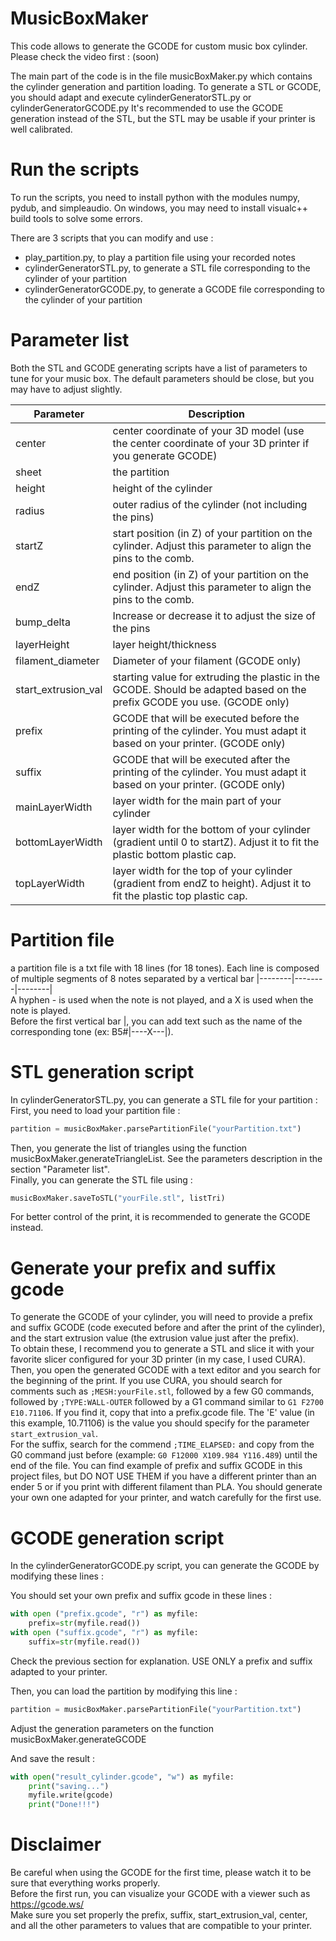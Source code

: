 # MusicBoxMaker

This code allows to generate the GCODE for custom music box cylinder.
Please check the video first : (soon)

The main part of the code is in the file musicBoxMaker.py which contains the cylinder generation and partition loading.
To generate a STL or GCODE, you should adapt and execute cylinderGeneratorSTL.py or cylinderGeneratorGCODE.py
It's recommended to use the GCODE generation instead of the STL, but the STL may be usable if your printer is well calibrated.

# Run the scripts

To run the scripts, you need to install python with the modules numpy, pydub, and simpleaudio.
On windows, you may need to install visualc++ build tools to solve some errors.

There are 3 scripts that you can modify and use : 
* play_partition.py, to play a partition file using your recorded notes
* cylinderGeneratorSTL.py, to generate a STL file corresponding to the cylinder of your partition
* cylinderGeneratorGCODE.py, to generate a GCODE file corresponding to the cylinder of your partition

# Parameter list

Both the STL and GCODE generating scripts have a list of parameters to tune for your music box.
The default parameters should be close, but you may have to adjust slightly.

Parameter | Description
----------|------------
center | center coordinate of your 3D model (use the center coordinate of your 3D printer if you generate GCODE)
sheet  | the partition
height | height of the cylinder
radius | outer radius of the cylinder (not including the pins)
startZ | start position (in Z) of your partition on the cylinder. Adjust this parameter to align the pins to the comb.
endZ   | end position (in Z) of your partition on the cylinder. Adjust this parameter to align the pins to the comb.
bump_delta | Increase or decrease it to adjust the size of the pins
layerHeight | layer height/thickness
filament_diameter | Diameter of your filament (GCODE only)
start_extrusion_val | starting value for extruding the plastic in the GCODE. Should be adapted based on the prefix GCODE you use. (GCODE only)
prefix | GCODE that will be executed before the printing of the cylinder. You must adapt it based on your printer. (GCODE only)
suffix | GCODE that will be executed after the printing of the cylinder. You must adapt it based on your printer. (GCODE only)
mainLayerWidth | layer width for the main part of your cylinder
bottomLayerWidth | layer width for the bottom of your cylinder (gradient until 0 to startZ). Adjust it to fit the plastic bottom plastic cap.
topLayerWidth | layer width for the top of your cylinder (gradient from endZ to height). Adjust it to fit the plastic top plastic cap.

# Partition file

a partition file is a txt file with 18 lines (for 18 tones).
Each line is composed of multiple segments of 8 notes separated by a vertical bar |--------|--------|--------|  
A hyphen - is used when the note is not played, and a X is used when the note is played.  
Before the first vertical bar |, you can add text such as the name of the corresponding tone (ex: B5#|----X---|).  
 
# STL generation script
In cylinderGeneratorSTL.py, you can generate a STL file for your partition :
First, you need to load your partition file :
``` python
partition = musicBoxMaker.parsePartitionFile("yourPartition.txt")
``` 
Then, you generate the list of triangles using the function musicBoxMaker.generateTriangleList. See the parameters description in the section "Parameter list".  
Finally, you can generate the STL file using :  
``` python
musicBoxMaker.saveToSTL("yourFile.stl", listTri)
``` 

For better control of the print, it is recommended to generate the GCODE instead.

# Generate your prefix and suffix gcode

To generate the GCODE of your cylinder, you will need to provide a prefix and suffix GCODE (code executed before and after the print of the cylinder), and the start extrusion value (the extrusion value just after the prefix).  
To obtain these, I recommend you to generate a STL and slice it with your favorite slicer configured for your 3D printer (in my case, I used CURA).  
Then, you open the generated GCODE with a text editor and you search for the beginning of the print.
If you use CURA, you should search for comments such as `;MESH:yourFile.stl`, followed by a few G0 commands, followed by `;TYPE:WALL-OUTER` followed by a G1 command similar to `G1 F2700 E10.71106`. If you find it, copy that into a prefix.gcode file. The 'E' value (in this example, 10.71106) is the value you should specify for the parameter `start_extrusion_val`.  
For the suffix, search for the commend `;TIME_ELAPSED:` and copy from the G0 command just before (example: `G0 F12000 X109.984 Y116.489`) until the end of the file.
You can find example of prefix and suffix GCODE in this project files, but DO NOT USE THEM if you have a different printer than an ender 5 or if you print with different filament than PLA. You should generate your own one adapted for your printer, and watch carefully for the first use.

# GCODE generation script

In the cylinderGeneratorGCODE.py script, you can generate the GCODE by modifying these lines :

You should set your own prefix and suffix gcode in these lines :
```python
with open ("prefix.gcode", "r") as myfile:
    prefix=str(myfile.read())
with open ("suffix.gcode", "r") as myfile:
    suffix=str(myfile.read())
```
Check the previous section for explanation. USE ONLY a prefix and suffix adapted to your printer.
 
Then, you can load the partition by modifying this line :  
``` python
partition = musicBoxMaker.parsePartitionFile("yourPartition.txt")
``` 

Adjust the generation parameters on the function musicBoxMaker.generateGCODE

And save the result :
``` python
with open("result_cylinder.gcode", "w") as myfile:
    print("saving...")
    myfile.write(gcode)
    print("Done!!!")
``` 

# Disclaimer
Be careful when using the GCODE for the first time, please watch it to be sure that everything works properly.  
Before the first run, you can visualize your GCODE with a viewer such as https://gcode.ws/  
Make sure you set properly the prefix, suffix, start_extrusion_val, center, and all the other parameters to values that are compatible to your printer.
